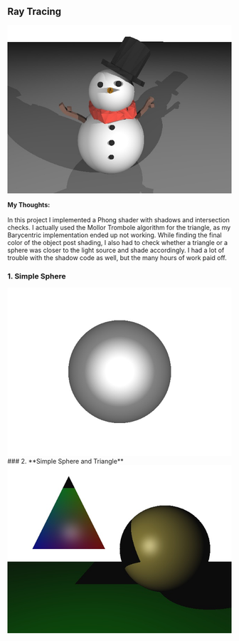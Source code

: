 ## Ray Tracing

<img src="images/003.jpg?raw=true"/>

**My Thoughts:** 
<br><br>
In this project I implemented a Phong shader with shadows and intersection checks. I actually used the Mollor Trombole algorithm for the triangle, as my Barycentric implementation ended up not working. While finding the final color of the object post shading, I also had to check whether a triangle or a sphere was closer to the light source and shade accordingly. I had a lot of trouble with the shadow code as well, but the many hours of work paid off. 

### 1. Simple Sphere                                                          
<img src="images/000.jpg?raw=true"/>                                          
### 2. **Simple Sphere and Triangle**
<img src="images/001.jpg?raw=true"/>



